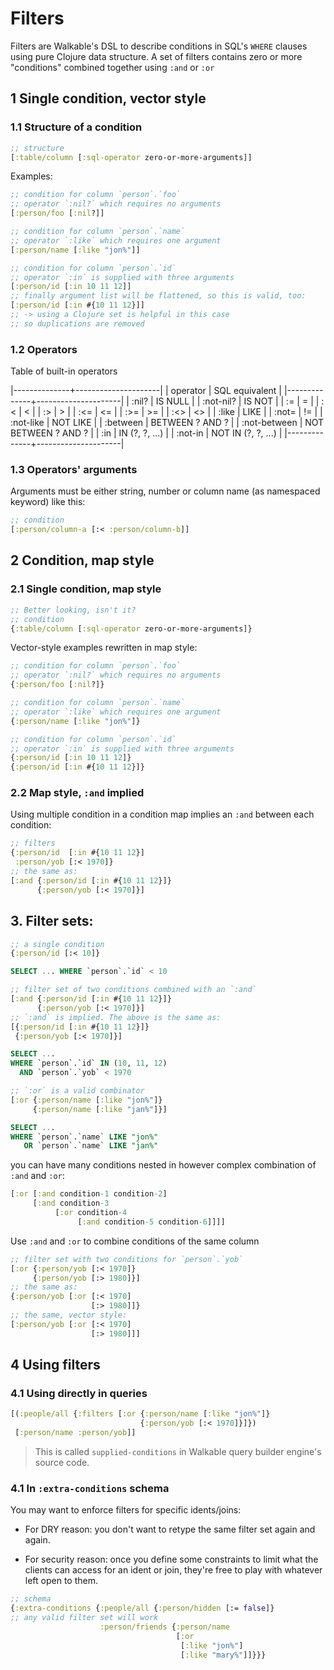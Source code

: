 # Filters

Filters are Walkable's DSL to describe conditions in SQL's `WHERE`
clauses using pure Clojure data structure. A set of filters contains
zero or more "conditions" combined together using `:and` or `:or`

## 1 Single condition, vector style

### 1.1 Structure of a condition

```clj
;; structure
[:table/column [:sql-operator zero-or-more-arguments]]
```

Examples:

```clj
;; condition for column `person`.`foo`
;; operator `:nil?` which requires no arguments
[:person/foo [:nil?]]

;; condition for column `person`.`name`
;; operator `:like` which requires one argument
[:person/name [:like "jon%"]]

;; condition for column `person`.`id`
;; operator `:in` is supplied with three arguments
[:person/id [:in 10 11 12]]
;; finally argument list will be flattened, so this is valid, too:
[:person/id [:in #{10 11 12}]]
;; -> using a Clojure set is helpful in this case
;; so duplications are removed
```
### 1.2 Operators

Table of built-in operators

|--------------+---------------------|
| operator     | SQL equivalent      |
|--------------+---------------------|
| :nil?        | IS NULL             |
| :not-nil?    | IS NOT              |
| :=           | =                   |
| :<           | <                   |
| :>           | >                   |
| :<=          | <=                  |
| :>=          | >=                  |
| :<>          | <>                  |
| :like        | LIKE                |
| :not=        | !=                  |
| :not-like    | NOT LIKE            |
| :between     | BETWEEN ? AND ?     |
| :not-between | NOT BETWEEN ? AND ? |
| :in          | IN (?, ?, ...)      |
| :not-in      | NOT IN (?, ?, ...)  |
|--------------+---------------------|


### 1.3 Operators' arguments

Arguments must be either string, number or column name (as namespaced
keyword) like this:

```clj
;; condition
[:person/column-a [:< :person/column-b]]
```

## 2 Condition, map style

### 2.1 Single condition, map style

```clj
;; Better looking, isn't it?
;; condition
{:table/column [:sql-operator zero-or-more-arguments]}
```

Vector-style examples rewritten in map style:

```clj
;; condition for column `person`.`foo`
;; operator `:nil?` which requires no arguments
{:person/foo [:nil?]}

;; condition for column `person`.`name`
;; operator `:like` which requires one argument
{:person/name [:like "jon%"]}

;; condition for column `person`.`id`
;; operator `:in` is supplied with three arguments
{:person/id [:in 10 11 12]}
{:person/id [:in #{10 11 12}]}
```

### 2.2 Map style, `:and` implied

Using multiple condition in a condition map implies an `:and` between
each condition:

```clj
;; filters
{:person/id  [:in #{10 11 12}]
 :person/yob [:< 1970]}
;; the same as:
[:and {:person/id [:in #{10 11 12}]}
      {:person/yob [:< 1970]}]
```

## 3. Filter sets:

```clj
;; a single condition
{:person/id [:< 10]}
```

```sql
SELECT ... WHERE `person`.`id` < 10
```

```clj
;; filter set of two conditions combined with an `:and`
[:and {:person/id [:in #{10 11 12}]}
      {:person/yob [:< 1970]}]
;; `:and` is implied. The above is the same as:
[{:person/id [:in #{10 11 12}]}
 {:person/yob [:< 1970]}]
```

```sql
SELECT ...
WHERE `person`.`id` IN (10, 11, 12)
  AND `person`.`yob` < 1970
```

```clj
;; `:or` is a valid combinator
[:or {:person/name [:like "jon%"]}
     {:person/name [:like "jan%"]}]
```

```sql
SELECT ...
WHERE `person`.`name` LIKE "jon%"
   OR `person`.`name` LIKE "jan%"
```

you can have many conditions nested in however complex combination of
`:and` and `:or`:

```clj
[:or [:and condition-1 condition-2]
     [:and condition-3
          [:or condition-4
               [:and condition-5 condition-6]]]]
```

Use `:and` and `:or` to combine conditions of the same column

```clj
;; filter set with two conditions for `person`.`yob`
[:or {:person/yob [:< 1970]}
     {:person/yob [:> 1980]}]
;; the same as:
{:person/yob [:or [:< 1970]
                  [:> 1980]]}
;; the same, vector style:
[:person/yob [:or [:< 1970]
                  [:> 1980]]]
```

## 4 Using filters

### 4.1 Using directly in queries

```clj
[(:people/all {:filters [:or {:person/name [:like "jon%"]}
                             {:person/yob [:< 1970]}]})
 [:person/name :person/yob]]
```

> This is called `supplied-conditions` in Walkable query builder
  engine's source code.

### 4.1 In `:extra-conditions` schema

You may want to enforce filters for specific idents/joins:

- For DRY reason: you don't want to retype the same filter set again
  and again.

- For security reason: once you define some constraints to limit what
  the clients can access for an ident or join, they're free to play
  with whatever left open to them.

```clj
;; schema
{:extra-conditions {:people/all {:person/hidden [:= false]}
;; any valid filter set will work
                    :person/friends {:person/name
                                     [:or
                                      [:like "jon%"]
                                      [:like "mary%"]]}}}
```